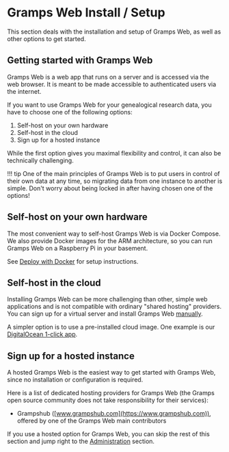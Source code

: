
# Gramps Web Install / Setup

This section deals with the installation and setup of Gramps Web, as well as other options to get started.

## Getting started with Gramps Web

Gramps Web is a web app that runs on a server and is accessed via the web browser. It is meant to be made accessible to authenticated users via the internet.

If you want to use Gramps Web for your genealogical research data, you have to choose one of the following options:

1. Self-host on your own hardware
2. Self-host in the cloud
3. Sign up for a hosted instance

While the first option gives you maximal flexibility and control, it can also be technically challenging.

!!! tip
    One of the main principles of Gramps Web is to put users in control of their own data at any time, so migrating data from one instance to another is simple. Don't worry about being locked in after having chosen one of the options!

## Self-host on your own hardware

The most convenient way to self-host Gramps Web is via Docker Compose. We also provide Docker images for the ARM architecture, so you can run Gramps Web on a Raspberry Pi in your basement.

See [Deploy with Docker](deployment.md) for setup instructions.


## Self-host in the cloud

Installing Gramps Web can be more challenging than other, simple web applications and is not compatible with ordinary "shared hosting" providers. You can sign up for a virtual server and install Gramps Web [manually](deployment.md).

A simpler option is to use a pre-installed cloud image. One example is our [DigitalOcean 1-click app](digital_ocean.md).

## Sign up for a hosted instance

A hosted Gramps Web is the easiest way to get started with Gramps Web, since no installation or configuration is required.

Here is a list of dedicated hosting providers for Gramps Web (the Gramps open source community does not take responsibility for their services):

- Grampshub ([www.grampshub.com](https://www.grampshub.com)), offered by one of the Gramps Web main contributors

If you use a hosted option for Gramps Web, you can skip the rest of this section and jump right to the [Administration](../administration/admin.md) section.